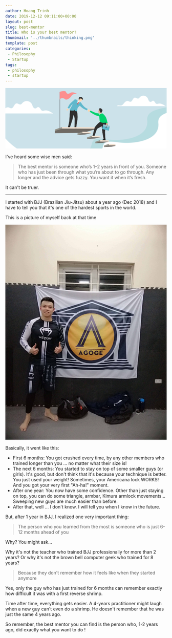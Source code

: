 ```yaml
---  
author: Hoang Trinh  
date: 2019-12-12 09:11:00+00:00  
layout: post  
slug: best-mentor  
title: Who is your best mentor?  
thumbnail: '../thumbnails/thinking.png'  
template: post  
categories:  
 - Philosophy  
 - Startup  
tags:  
 - philosophy  
 - startup  
---  
```

  
![Best mentor](../images/bestMentor.png)  
  
I've heard some wise men said:  
  
> The best mentor is someone who’s 1–2 years in front of you. Someone who has just been through what you’re about to go through. Any longer and the advice gets fuzzy. You want it when it’s fresh.  
  
It can't be truer.  
  
---  
  
I started with BJJ (Brazilian Jiu-Jitsu) about a year ago (Dec 2018) and I have to tell you that it's one of the hardest sports in the world.  
  
This is a picture of myself back at that time  
  
![Me at Agoge](../images/meAtAgoge.jpg)  
  
Basically, it went like this:  
  
- First 6 months: You got crushed every time, by any other members who trained longer than you ... no matter what their size is!  
- The next 6 months: You started to stay on top of some smaller guys (or girls). It's good, but don't think that it's because your technique is better. You just used your weight! Sometimes, your Americana lock WORKS! And you got your very first "Ah-ha!" moment.  
- After one year: You now have some confidence. Other than just staying on top, you can do some triangle, armbar, Kimura armlock movements... Sweeping new guys are much easier than before.   
- After that, well ... I don't know. I will tell you when I know in the future.  
  
But, after 1 year in BJJ, I realized one very important thing:  
  
> The person who you learned from the most is someone who is just 6-12 months ahead of you

Why? You might ask...

Why it's not the teacher who trained BJJ professionally for more than 2 years? Or why it's not the brown bell computer geek who trained for 8 years?

> Because they don't remember how it feels like when they started anymore

Yes, only the guy who has just trained for 6 months can remember exactly how difficult it was with a first reverse shrimp.

Time after time, everything gets easier. A 4-years practitioner might laugh when a new guy can't even do a shrimp. He doesn't remember that he was just the same 4 years ago.

So remember, the best mentor you can find is the person who, 1-2 years ago,  did exactly what you want to do !
